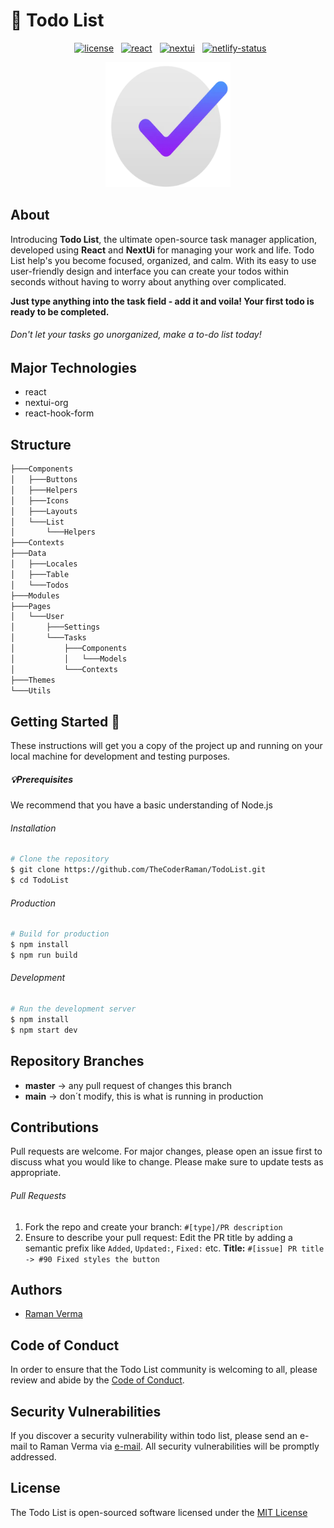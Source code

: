 # 📄 Todo List
<p align="center">
  <a title="license" href="./LICENSE"><img src="https://img.shields.io/github/license/TheCoderRaman/TodoList" alt="license"></a>
  <a title="react" href="https://react.dev"><img src="https://img.shields.io/badge/logo-react-blue?logo=react" alt="react"></a>
  <a title="nextui" href="https://nextui.org"><img src="https://img.shields.io/badge/logo-nextui-blue?logo=nextui" alt="nextui"></a>
  <a title="netlify-status" href="https://app.netlify.com/sites/dev-todolist/deploys"><img src="https://img.shields.io/netlify/1a29d940-9202-4dfe-9af8-3db5af7ec949" alt="netlify-status"></a>
</p>

<p align="center">
  <img width="200" height="200" src="./public/logo512.png?raw=true" alt="logo" />
</p>

## About
Introducing **Todo List**, the ultimate open-source task manager application, developed using **React** and **NextUi** for managing your work and life. Todo List help's you become focused, organized, and calm. With its easy to use user-friendly design and interface you can create your todos within seconds without having to worry about anything over complicated.

**Just type anything into the task field - add it and voila! Your first todo is ready to be completed.**
###### Don't let your tasks go unorganized, make a to-do list today!

## Major Technologies
- react
- nextui-org
- react-hook-form

## Structure

```sh
├───Components
│   ├───Buttons
│   ├───Helpers
│   ├───Icons
│   ├───Layouts
│   └───List
│       └───Helpers
├───Contexts
├───Data
│   ├───Locales
│   ├───Table
│   └───Todos
├───Modules
├───Pages
│   └───User
│       ├───Settings
│       └───Tasks
│           ├───Components
│           │   └───Models
│           └───Contexts
├───Themes
└───Utils
```
## Getting Started 🎉
These instructions will get you a copy of the project up and running on your local machine for development and testing purposes.

##### 💡Prerequisites
We recommend that you have a basic understanding of Node.js

###### Installation
```bash
# Clone the repository
$ git clone https://github.com/TheCoderRaman/TodoList.git
$ cd TodoList
```

###### Production
```bash
# Build for production
$ npm install
$ npm run build
```

###### Development
```bash
# Run the development server
$ npm install
$ npm start dev
```

## Repository Branches
- **master** -> any pull request of changes this branch
- **main** -> don´t modify, this is what is running in production
## Contributions

Pull requests are welcome. For major changes, please open an issue first to discuss what you would like to change.
Please make sure to update tests as appropriate.

###### Pull Requests
1. Fork the repo and create your branch:
   `#[type]/PR description`
1. Ensure to describe your pull request:
   Edit the PR title by adding a semantic prefix like `Added`, `Updated:`, `Fixed:` etc.
   **Title:**
   `#[issue] PR title -> #90 Fixed styles the button`
## Authors
* [Raman Verma](https://github.com/TheCoderRaman)

## Code of Conduct
In order to ensure that the Todo List community is welcoming to all, please review and abide by the [Code of Conduct](./CODE_OF_CONDUCT.md).

## Security Vulnerabilities
If you discover a security vulnerability within todo list, please send an e-mail to Raman Verma via [e-mail](mailto:devramanverma@gmail.com).
All security vulnerabilities will be promptly addressed.

## License
The Todo List is open-sourced software licensed under the [MIT License](./LICENSE)